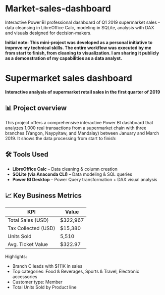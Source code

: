 # Market-sales-dashboard
Interactive Power BI professional dashboard of Q1 2019 supermarket sales - data cleansing in LibreOffice Calc, modeling in SQLite, analysis with DAX and visuals designed for decision‑makers.

**Initial note: This mini-project was developed as a personal initiative to improve my technical skills. The entire workflow was executed by me from start to finish, from cleaning to visualization. I am sharing it publicly as a demonstration of my capabilities as a data analyst.**

# Supermarket sales dashboard

**Interactive analysis of supermarket retail sales in the first quarter of 2019**  

## 📊 Project overview

This project offers a comprehensive interactive Power BI dashboard that analyzes 1,000 real transactions from a supermarket chain with three branches (Yangon, Naypyitaw, and Mandalay) between January and March 2019. It shows the data processing from start to finish:

## 🛠 Tools Used

- **LibreOffice Calc** – Data cleaning & column creation
- **SQLite (via Anaconda CLI)** – Data modeling & SQL queries
- **Power BI Desktop** – Power Query transformation + DAX visual analysis

## 📈 Key Business Metrics

| KPI                     | Value      |
|-------------------------|------------|
| Total Sales (USD)       | $322,967   |
| Tax Collected (USD)     | $15,380    |
| Units Sold              | 5,510      |
| Avg. Ticket Value       | $322.97    |

Highlights:
- Branch C leads with $111K in sales
- Top categories: Food & Beverages, Sports & Travel, Electronic accessories
- Customer type: Member
- Total Units Sold by Product line

